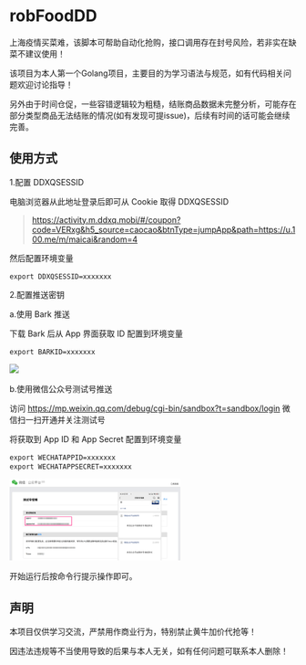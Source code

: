 # robFoodDD
上海疫情买菜难，该脚本可帮助自动化抢购，接口调用存在封号风险，若非实在缺菜不建议使用！

该项目为本人第一个Golang项目，主要目的为学习语法与规范，如有代码相关问题欢迎讨论指导！

另外由于时间仓促，一些容错逻辑较为粗糙，结账商品数据未完整分析，可能存在部分类型商品无法结账的情况(如有发现可提issue)，后续有时间的话可能会继续完善。

## 使用方式

1.配置 DDXQSESSID

电脑浏览器从此地址登录后即可从 Cookie 取得 DDXQSESSID

> https://activity.m.ddxq.mobi/#/coupon?code=VERxg&h5_source=caocao&btnType=jumpApp&path=https://u.100.me/m/maicai&random=4

然后配置环境变量

```shell
export DDXQSESSID=xxxxxxx
```

2.配置推送密钥

a.使用 Bark 推送

下载 Bark 后从 App 界面获取 ID 配置到环境变量

```shell
export BARKID=xxxxxxx
```

<img src="./assets/bark.jpg" width="300">

b.使用微信公众号测试号推送

访问 https://mp.weixin.qq.com/debug/cgi-bin/sandbox?t=sandbox/login 微信扫一扫开通并关注测试号

将获取到 App ID 和 App Secret 配置到环境变量

```shell
export WECHATAPPID=xxxxxxx
export WECHATAPPSECRET=xxxxxxx
```

<img src="./assets/wechat.png" width="300">

开始运行后按命令行提示操作即可。

## 声明
本项目仅供学习交流，严禁用作商业行为，特别禁止黄牛加价代抢等！

因违法违规等不当使用导致的后果与本人无关，如有任何问题可联系本人删除！
